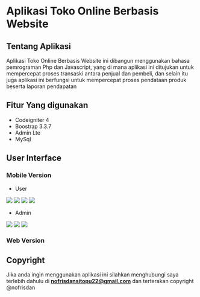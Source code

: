 # Aplikasi Toko Online Berbasis Website

## Tentang Aplikasi

Aplikasi Toko Online Berbasis Website ini dibangun menggunakan bahasa pemrograman Php dan Javascript, yang di mana aplikasi ini ditujukan untuk mempercepat proses transaski antara penjual dan pembeli, dan selain itu juga aplikasi ini berfungsi untuk mempercepat proses pendataan produk beserta laporan pendapatan


## Fitur Yang digunakan

- Codeigniter 4
- Boostrap 3.3.7
- Admin Lte
- MySql


## User Interface

### Mobile Version
- User
<img src="img/ss1.png">
<img src="img/ss2.png">
<img src="img/ss3.png">
<img src="img/ss4.png">

- Admin
<img src="img/admin.png">
<img src="img/admin2.png">
<img src="img/admin3.png">

### Web Version


## Copyright
Jika anda ingin menggunakan aplikasi ini silahkan menghubungi saya terlebih dahulu di <strong>nofrisdansitopu22@gmail.com</strong> dan terterakan copyright @nofrisdan
